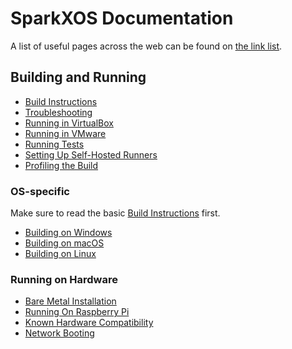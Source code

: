 # SparkXOS Documentation

A list of useful pages across the web can be found on [the link list](Links.md).

## Building and Running
* [Build Instructions](BuildInstructions.md)
* [Troubleshooting](Troubleshooting.md)
* [Running in VirtualBox](VirtualBox.md)
* [Running in VMware](VMware.md)
* [Running Tests](RunningTests.md)
* [Setting Up Self-Hosted Runners](SelfHostedRunners.md)
* [Profiling the Build](BuildProfilingInstructions.md)

### OS-specific
Make sure to read the basic [Build Instructions](BuildInstructions.md) first.
* [Building on Windows](BuildInstructionsWindows.md)
* [Building on macOS](BuildInstructionsMacOS.md)
* [Building on Linux](BuildInstructionsOther.md)

### Running on Hardware
* [Bare Metal Installation](BareMetalInstallation.md)
* [Running On Raspberry Pi](RunningOnRaspberryPi.md)
* [Known Hardware Compatibility](HardwareCompatibility.md)
* [Network Booting](NetworkBoot.md)
